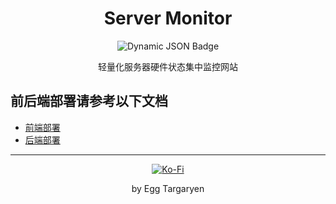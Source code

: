 <div align="center">

# Server Monitor

</div>

<div align="center">

![Dynamic JSON Badge](https://img.shields.io/badge/dynamic/json?url=https%3A%2F%2Fraw.githubusercontent.com%2Fdzxrly%2Fserver-monitor%2Ffrontend%2Fpackage.json&query=%24.version&prefix=V&style=flat-square&label=Frontend%20Version&color=8ac926)

</div>

<div align="center">

轻量化服务器硬件状态集中监控网站

</div>



## 前后端部署请参考以下文档

- [前端部署](https://github.com/dzxrly/server-monitor/blob/frontend/README.md)
- [后端部署](https://github.com/dzxrly/server-monitor/blob/backend/README.md)

---

<div align="center">

[![Ko-Fi](https://img.shields.io/badge/Ko--fi-F16061?style=for-the-badge&logo=ko-fi&logoColor=white)](https://ko-fi.com/eggtargaryen)

</div>

<div align="center">

by Egg Targaryen

</div>
